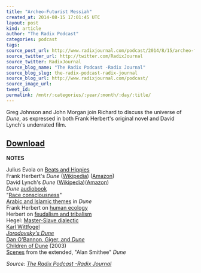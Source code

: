 ```yaml
---
title: "Archeo-Futurist Messiah"
created_at: 2014-08-15 17:01:45 UTC
layout: post
kind: article
author: "The Radix Podcast"
categories: podcast
tags: 
source_post_url: http://www.radixjournal.com/podcast/2014/8/15/archeo-futurist-messiah
source_twitter_url: http://twitter.com/RadixJournal
source_twitter: RadixJournal
source_blog_name: "The Radix Podcast -Radix Journal"
source_blog_slug: the-radix-podcast-radix-journal
source_blog_url: http://www.radixjournal.com/podcast/
source_image_url: 
tweet_id:
permalink: /mntr/:categories/:year/:month/:day/:title/
---
```

<p>Greg Johnson and John Morgan join Richard to discuss the universe of <em>Dune</em>, as expressed in both Frank Herbert's original novel and David Lynch's underrated film.      </p>



<h2 id="downloadhttpssoundcloudcomradixjournalarcheofuturistmessiah"><a href="https://soundcloud.com/radixjournal/archeo-futurist-messiah">Download</a></h2><p><strong>NOTES</strong></p><p>Julius Evola on <a href="http://www.juliusevola.net/excerpts/An_Anarchist_of_the_Right_Views_Original_Beats_%26_Hippies_as_more_Revolutionary_than_Ideological_%26_Political_Ordine_Nuovo_Youths_with_Bourgeois_Everyday_Life.html">Beats and Hippies</a> <br>
Frank Herbert's <em>Dune</em> (<a href="http://en.wikipedia.org/wiki/Dune_(novel">Wikipedia</a>) (<a href="http://www.amazon.com/exec/obidos/ASIN/0441172717/washisummipub-20">Amazon</a>) <br>
David Lynch's <em>Dune</em> (<a href="http://en.wikipedia.org/wiki/Dune_(film">Wikipedia</a>)(<a href="http://www.amazon.com/exec/obidos/ASIN/0783226063/washisummipub-20">Amazon</a>) <br>
<em>Dune</em> <a href="http://www.amazon.com/exec/obidos/ASIN//washisummipub-20">audiobook</a> <br>
"<a href="http://books.google.com/books?id=S5njq1FhUUgC&amp;lpg=PA195&amp;dq=dune%20%22race%20consciousness%22&amp;pg=PA195#v=onepage&amp;q=race%20consciousness&amp;f=false">Race consciousness</a>" <br>
<a href="http://baheyeldin.com/literature/arabic-and-islamic-themes-in-frank-herberts-dune.html">Arabic and Islamic themes</a> in <em>Dune</em> <br>
Frank Herbert on <a href="http://www.sfcenter.ku.edu/Sci-Tech-Society/Dune-AppendixI.htm">human ecology</a> <br>
Herbert on <a href="http://www.sinanvural.com/seksek/inien/tvd/tvd2.htm">feudalism and tribalism</a> <br>
Hegel: <a href="http://en.wikipedia.org/wiki/Master–slave_dialectic">Master-Slave dialectic</a> <br>
<a href="http://en.wikipedia.org/wiki/Karl_August_Wittfogel">Karl Wittfogel</a> <br>
<em><a href="http://jodorowskysdune.com">Jorodovsky's Dune</a></em> <br>
<a href="https://www.youtube.com/watch?v=BNGOsAvw80I">Dan O'Bannon, Giger, and <em>Dune</em></a> <br>
<a href="http://www.amazon.com/Children-Dune-Susan-Sarandon/dp/B000JNMUX8/ref=sr_1_1?s=instant-video&amp;ie=UTF8&amp;qid=1408119838&amp;sr=1-1&amp;keywords=children+of+dune">Children of Dune</a> (2003) <br>
<a href="https://www.youtube.com/channel/UCmkVsAdYNiyQG9ZJR6P9FjA">Scenes</a> from the extended, "Alan Smithee" <em>Dune</em>    </p><div class="">
    <i>Source: <a href="http://www.radixjournal.com/podcast/">The Radix Podcast -Radix Journal</a></i>
</div>
